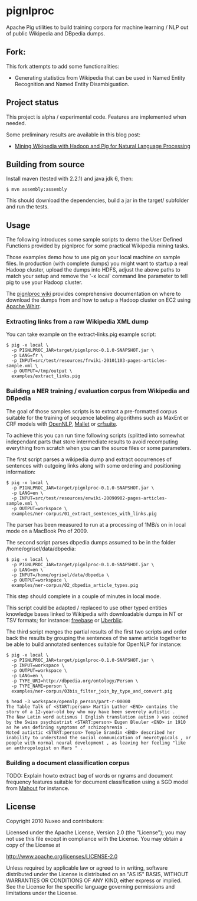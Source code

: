 # pignlproc

Apache Pig utilities to build training corpora for machine learning /
NLP out of public Wikipedia and DBpedia dumps.

## Fork:

This fork attempts to add some functionalities:
  * Generating statistics from Wikipedia that can be used in Named Entity Recognition and Named Entity Disambiguation.

## Project status

This project is alpha / experimental code. Features are implemented when needed.

Some preliminary results are available in this blog post:

  * [Mining Wikipedia with Hadoop and Pig for Natural Language Processing](http://blogs.nuxeo.com/dev/2011/01/mining-wikipedia-with-hadoop-and-pig-for-natural-language-processing.html)

## Building from source

Install maven (tested with 2.2.1) and java jdk 6, then:

    $ mvn assembly:assembly

This should download the dependencies, build a jar in the target/
subfolder and run the tests.

## Usage

The following introduces some sample scripts to demo the User Defined
Functions provided by pignlproc for some practical Wikipedia mining tasks.

Those examples demo how to use pig on your local machine on sample
files. In production (with complete dumps) you might want to startup a
real Hadoop cluster, upload the dumps into HDFS, adjust the above paths
to match your setup and remove the '-x local' command line parameter to
tell pig to use your Hadoop cluster.

The [pignlproc wiki](https://github.com/ogrisel/pignlproc/wiki) provides
comprehensive documentation on where to download the dumps from and how
to setup a Hadoop cluster on EC2 using [Apache Whirr](
http://incubator.apache.org/whirr).

### Extracting links from a raw Wikipedia XML dump

You can take example on the extract-links.pig example script:

    $ pig -x local \
      -p PIGNLPROC_JAR=target/pignlproc-0.1.0-SNAPSHOT.jar \
      -p LANG=fr \
      -p INPUT=src/test/resources/frwiki-20101103-pages-articles-sample.xml \
      -p OUTPUT=/tmp/output \
      examples/extract_links.pig

### Building a NER training / evaluation corpus from Wikipedia and DBpedia

The goal of those samples scripts is to extract a pre-formatted corpus
suitable for the training of sequence labeling algorithms such as MaxEnt
or CRF models with [OpenNLP](http://incubator.apache.org/opennlp),
[Mallet](http://mallet.cs.umass.edu/) or
[crfsuite](http://www.chokkan.org/software/crfsuite/).

To achieve this you can run time following scripts (splitted into somewhat
independant parts that store intermediate results to avoid recomputing
everything from scratch when you can the source files or some parameters.

The first script parses a wikipedia dump and extract occurrences of
sentences with outgoing links along with some ordering and positioning
information:

    $ pig -x local \
      -p PIGNLPROC_JAR=target/pignlproc-0.1.0-SNAPSHOT.jar \
      -p LANG=en \
      -p INPUT=src/test/resources/enwiki-20090902-pages-articles-sample.xml \
      -p OUTPUT=workspace \
      examples/ner-corpus/01_extract_sentences_with_links.pig

The parser has been measured to run at a processing of 1MB/s on in local
mode on a MacBook Pro of 2009.

The second script parses dbpedia dumps assumed to be in the folder
/home/ogrisel/data/dbpedia:

    $ pig -x local \
      -p PIGNLPROC_JAR=target/pignlproc-0.1.0-SNAPSHOT.jar \
      -p LANG=en \
      -p INPUT=/home/ogrisel/data/dbpedia \
      -p OUTPUT=workspace \
      examples/ner-corpus/02_dbpedia_article_types.pig

This step should complete in a couple of minutes in local mode.

This script could be adapted / replaced to use other typed entities
knowledge bases linked to Wikipedia with downloadable dumps in NT
or TSV formats; for instance: [freebase](http://freebase.com) or
[Uberblic](http://uberblic.org).

The third script merges the partial results of the first two scripts and
order back the results by grouping the sentences of the same article
together to be able to build annotated sentences suitable for OpenNLP
for instance:

    $ pig -x local \
      -p PIGNLPROC_JAR=target/pignlproc-0.1.0-SNAPSHOT.jar \
      -p INPUT=workspace \
      -p OUTPUT=workspace \
      -p LANG=en \
      -p TYPE_URI=http://dbpedia.org/ontology/Person \
      -p TYPE_NAME=person \
      examples/ner-corpus/03bis_filter_join_by_type_and_convert.pig

    $ head -3 workspace/opennlp_person/part-r-00000
    The Table Talk of <START:person> Martin Luther <END> contains the story of a 12-year-old boy who may have been severely autistic .
    The New Latin word autismus ( English translation autism ) was coined by the Swiss psychiatrist <START:person> Eugen Bleuler <END> in 1910 as he was defining symptoms of schizophrenia .
    Noted autistic <START:person> Temple Grandin <END> described her inability to understand the social communication of neurotypicals , or people with normal neural development , as leaving her feeling "like an anthropologist on Mars " .


### Building a document classification corpus

TODO: Explain howto extract bag of words or ngrams and document frequency
features suitable for document classification using a SGD model from
[Mahout](http://mahout.apache.org) for instance.


## License

Copyright 2010 Nuxeo and contributors:

  Licensed under the Apache License, Version 2.0 (the "License");
  you may not use this file except in compliance with the License.
  You may obtain a copy of the License at

  http://www.apache.org/licenses/LICENSE-2.0

  Unless required by applicable law or agreed to in writing, software
  distributed under the License is distributed on an "AS IS" BASIS,
  WITHOUT WARRANTIES OR CONDITIONS OF ANY KIND, either express or implied.
  See the License for the specific language governing permissions and
  limitations under the License.


